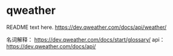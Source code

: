 qweather
========
README text here.
https://dev.qweather.com/docs/api/weather/


名词解释： https://dev.qweather.com/docs/start/glossary/
api： https://dev.qweather.com/docs/api/